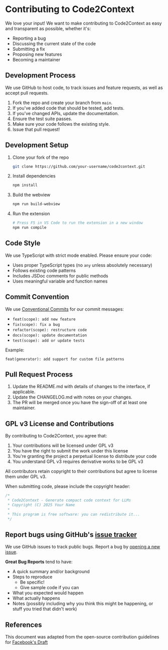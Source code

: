 # Contributing to Code2Context

We love your input! We want to make contributing to Code2Context as easy and transparent as possible, whether it's:

- Reporting a bug
- Discussing the current state of the code
- Submitting a fix
- Proposing new features
- Becoming a maintainer

## Development Process

We use GitHub to host code, to track issues and feature requests, as well as accept pull requests.

1. Fork the repo and create your branch from `main`.
2. If you've added code that should be tested, add tests.
3. If you've changed APIs, update the documentation.
4. Ensure the test suite passes.
5. Make sure your code follows the existing style.
6. Issue that pull request!

## Development Setup

1. Clone your fork of the repo

   ```bash
   git clone https://github.com/your-username/code2context.git
   ```

2. Install dependencies

   ```bash
   npm install
   ```

3. Build the webview

   ```bash
   npm run build-webview
   ```

4. Run the extension

   ```bash
   # Press F5 in VS Code to run the extension in a new window
   npm run compile
   ```

## Code Style

We use TypeScript with strict mode enabled. Please ensure your code:

- Uses proper TypeScript types (no `any` unless absolutely necessary)
- Follows existing code patterns
- Includes JSDoc comments for public methods
- Uses meaningful variable and function names

## Commit Convention

We use [Conventional Commits](https://www.conventionalcommits.org/) for our commit messages:

- `feat(scope): add new feature`
- `fix(scope): fix a bug`
- `refactor(scope): restructure code`
- `docs(scope): update documentation`
- `test(scope): add or update tests`

Example:

```
feat(generator): add support for custom file patterns
```

## Pull Request Process

1. Update the README.md with details of changes to the interface, if applicable.
2. Update the CHANGELOG.md with notes on your changes.
3. The PR will be merged once you have the sign-off of at least one maintainer.

## GPL v3 License and Contributions

By contributing to Code2Context, you agree that:

1. Your contributions will be licensed under GPL v3
2. You have the right to submit the work under this license  
3. You're granting the project a perpetual license to distribute your code
4. You understand GPL v3 requires derivative works to be GPL v3

All contributors retain copyright to their contributions but agree to license them under GPL v3.

When submitting code, please include the copyright header:

```typescript
/*
 * Code2Context - Generate compact code context for LLMs
 * Copyright (C) 2025 Your Name
 * 
 * This program is free software: you can redistribute it...
 */
```

## Report bugs using GitHub's [issue tracker](https://github.com/your-username/code2context/issues)

We use GitHub issues to track public bugs. Report a bug by [opening a new issue](https://github.com/your-username/code2context/issues/new).

**Great Bug Reports** tend to have:

- A quick summary and/or background
- Steps to reproduce
  - Be specific!
  - Give sample code if you can
- What you expected would happen
- What actually happens
- Notes (possibly including why you think this might be happening, or stuff you tried that didn't work)

## References

This document was adapted from the open-source contribution guidelines for [Facebook's Draft](https://github.com/facebook/draft-js/blob/master/CONTRIBUTING.md)
